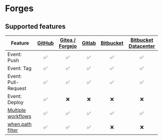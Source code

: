 # Forges

## Supported features

| Feature                                                       | [GitHub](github/)  | [Gitea / Forgejo](gitea/) | [Gitlab](gitlab/)  | [Bitbucket](bitbucket/) | [Bitbucket Datacenter](bitbucket_datacenter/) |
| ------------------------------------------------------------- | :----------------: | :-----------------------: | :----------------: | :---------------------: | :-------------------------------------------: |
| Event: Push                                                   | :white_check_mark: |    :white_check_mark:     | :white_check_mark: |   :white_check_mark:    |              :white_check_mark:               |
| Event: Tag                                                    | :white_check_mark: |    :white_check_mark:     | :white_check_mark: |   :white_check_mark:    |              :white_check_mark:               |
| Event: Pull-Request                                           | :white_check_mark: |    :white_check_mark:     | :white_check_mark: |   :white_check_mark:    |              :white_check_mark:               |
| Event: Deploy                                                 | :white_check_mark: |            :x:            |        :x:         |           :x:           |                      :x:                      |
| [Multiple workflows](../../20-usage/25-workflows.md)          | :white_check_mark: |    :white_check_mark:     | :white_check_mark: |   :white_check_mark:    |              :white_check_mark:               |
| [when.path filter](../../20-usage/20-workflow-syntax.md#path) | :white_check_mark: |    :white_check_mark:     | :white_check_mark: |           :x:           |                      :x:                      |
